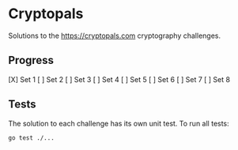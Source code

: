 # Cryptopals
Solutions to the https://cryptopals.com cryptography challenges.

## Progress
[X] Set 1
[ ] Set 2
[ ] Set 3
[ ] Set 4
[ ] Set 5
[ ] Set 6
[ ] Set 7
[ ] Set 8

## Tests
The solution to each challenge has its own unit test. To run all tests:
```bash
go test ./...
```